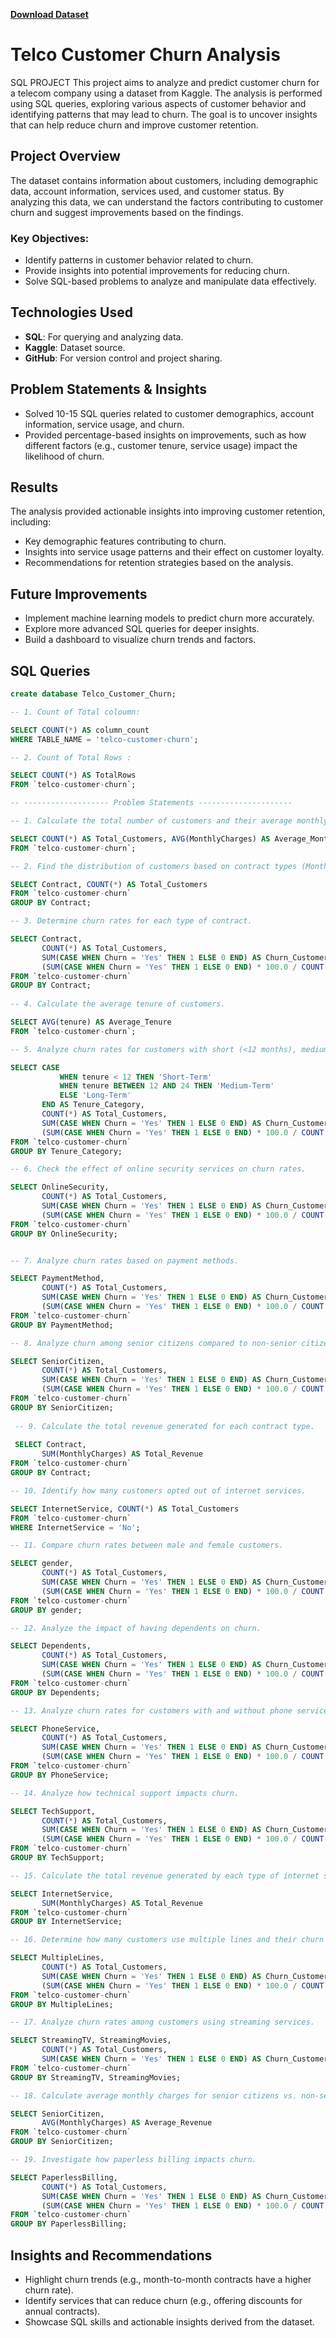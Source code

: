 
[**Download Dataset**](https://www.kaggle.com/datasets/blastchar/telco-customer-churn)
# Telco Customer Churn Analysis
SQL PROJECT
This project aims to analyze and predict customer churn for a telecom company using a dataset from Kaggle. The analysis is performed using SQL queries, exploring various aspects of customer behavior and identifying patterns that may lead to churn. The goal is to uncover insights that can help reduce churn and improve customer retention.

## Project Overview

The dataset contains information about customers, including demographic data, account information, services used, and customer status. By analyzing this data, we can understand the factors contributing to customer churn and suggest improvements based on the findings.

### Key Objectives:
- Identify patterns in customer behavior related to churn.
- Provide insights into potential improvements for reducing churn.
- Solve SQL-based problems to analyze and manipulate data effectively.
  
## Technologies Used
- **SQL**: For querying and analyzing data.
- **Kaggle**: Dataset source.
- **GitHub**: For version control and project sharing.

## Problem Statements & Insights
- Solved 10-15 SQL queries related to customer demographics, account information, service usage, and churn.
- Provided percentage-based insights on improvements, such as how different factors (e.g., customer tenure, service usage) impact the likelihood of churn.

## Results
The analysis provided actionable insights into improving customer retention, including:
- Key demographic features contributing to churn.
- Insights into service usage patterns and their effect on customer loyalty.
- Recommendations for retention strategies based on the analysis.

## Future Improvements
- Implement machine learning models to predict churn more accurately.
- Explore more advanced SQL queries for deeper insights.
- Build a dashboard to visualize churn trends and factors.

## SQL Queries

```sql
create database Telco_Customer_Churn;

-- 1. Count of Total coloumn:

SELECT COUNT(*) AS column_count  
WHERE TABLE_NAME = 'telco-customer-churn';

-- 2. Count of Total Rows :

SELECT COUNT(*) AS TotalRows
FROM `telco-customer-churn`;

-- ------------------- Problem Statements --------------------- 

-- 1. Calculate the total number of customers and their average monthly charges.

SELECT COUNT(*) AS Total_Customers, AVG(MonthlyCharges) AS Average_Monthly_Charges 
FROM `telco-customer-churn`;

-- 2. Find the distribution of customers based on contract types (Month-to-Month, One-Year, Two-Year).

SELECT Contract, COUNT(*) AS Total_Customers
FROM `telco-customer-churn`
GROUP BY Contract;

-- 3. Determine churn rates for each type of contract.

SELECT Contract, 
       COUNT(*) AS Total_Customers, 
       SUM(CASE WHEN Churn = 'Yes' THEN 1 ELSE 0 END) AS Churn_Customers,
       (SUM(CASE WHEN Churn = 'Yes' THEN 1 ELSE 0 END) * 100.0 / COUNT(*)) AS Churn_Rate
FROM `telco-customer-churn`
GROUP BY Contract;
 
-- 4. Calculate the average tenure of customers.

SELECT AVG(tenure) AS Average_Tenure
FROM `telco-customer-churn`;

-- 5. Analyze churn rates for customers with short (<12 months), medium (12–24 months), and long (>24 months) tenure.

SELECT CASE 
           WHEN tenure < 12 THEN 'Short-Term'
           WHEN tenure BETWEEN 12 AND 24 THEN 'Medium-Term'
           ELSE 'Long-Term'
       END AS Tenure_Category,
       COUNT(*) AS Total_Customers,
       SUM(CASE WHEN Churn = 'Yes' THEN 1 ELSE 0 END) AS Churn_Customers,
       (SUM(CASE WHEN Churn = 'Yes' THEN 1 ELSE 0 END) * 100.0 / COUNT(*)) AS Churn_Rate
FROM `telco-customer-churn`
GROUP BY Tenure_Category;

-- 6. Check the effect of online security services on churn rates.

SELECT OnlineSecurity, 
       COUNT(*) AS Total_Customers, 
       SUM(CASE WHEN Churn = 'Yes' THEN 1 ELSE 0 END) AS Churn_Customers,
       (SUM(CASE WHEN Churn = 'Yes' THEN 1 ELSE 0 END) * 100.0 / COUNT(*)) AS Churn_Rate
FROM `telco-customer-churn`
GROUP BY OnlineSecurity;


-- 7. Analyze churn rates based on payment methods.

SELECT PaymentMethod, 
       COUNT(*) AS Total_Customers, 
       SUM(CASE WHEN Churn = 'Yes' THEN 1 ELSE 0 END) AS Churn_Customers,
       (SUM(CASE WHEN Churn = 'Yes' THEN 1 ELSE 0 END) * 100.0 / COUNT(*)) AS Churn_Rate
FROM `telco-customer-churn`
GROUP BY PaymentMethod;

-- 8. Analyze churn among senior citizens compared to non-senior citizens.

SELECT SeniorCitizen, 
       COUNT(*) AS Total_Customers, 
       SUM(CASE WHEN Churn = 'Yes' THEN 1 ELSE 0 END) AS Churn_Customers,
       (SUM(CASE WHEN Churn = 'Yes' THEN 1 ELSE 0 END) * 100.0 / COUNT(*)) AS Churn_Rate
FROM `telco-customer-churn`
GROUP BY SeniorCitizen;
 
 -- 9. Calculate the total revenue generated for each contract type.
 
 SELECT Contract, 
       SUM(MonthlyCharges) AS Total_Revenue
FROM `telco-customer-churn`
GROUP BY Contract;

-- 10. Identify how many customers opted out of internet services.

SELECT InternetService, COUNT(*) AS Total_Customers
FROM `telco-customer-churn`
WHERE InternetService = 'No';

-- 11. Compare churn rates between male and female customers.

SELECT gender, 
       COUNT(*) AS Total_Customers,
       SUM(CASE WHEN Churn = 'Yes' THEN 1 ELSE 0 END) AS Churn_Customers,
       (SUM(CASE WHEN Churn = 'Yes' THEN 1 ELSE 0 END) * 100.0 / COUNT(*)) AS Churn_Rate
FROM `telco-customer-churn`
GROUP BY gender;

-- 12. Analyze the impact of having dependents on churn.

SELECT Dependents, 
       COUNT(*) AS Total_Customers, 
       SUM(CASE WHEN Churn = 'Yes' THEN 1 ELSE 0 END) AS Churn_Customers,
       (SUM(CASE WHEN Churn = 'Yes' THEN 1 ELSE 0 END) * 100.0 / COUNT(*)) AS Churn_Rate
FROM `telco-customer-churn`
GROUP BY Dependents;

-- 13. Analyze churn rates for customers with and without phone service.

SELECT PhoneService, 
       COUNT(*) AS Total_Customers, 
       SUM(CASE WHEN Churn = 'Yes' THEN 1 ELSE 0 END) AS Churn_Customers,
       (SUM(CASE WHEN Churn = 'Yes' THEN 1 ELSE 0 END) * 100.0 / COUNT(*)) AS Churn_Rate
FROM `telco-customer-churn`
GROUP BY PhoneService;

-- 14. Analyze how technical support impacts churn.

SELECT TechSupport, 
       COUNT(*) AS Total_Customers, 
       SUM(CASE WHEN Churn = 'Yes' THEN 1 ELSE 0 END) AS Churn_Customers,
       (SUM(CASE WHEN Churn = 'Yes' THEN 1 ELSE 0 END) * 100.0 / COUNT(*)) AS Churn_Rate
FROM `telco-customer-churn`
GROUP BY TechSupport;

-- 15. Calculate the total revenue generated by each type of internet service.

SELECT InternetService, 
       SUM(MonthlyCharges) AS Total_Revenue
FROM `telco-customer-churn`
GROUP BY InternetService;

-- 16. Determine how many customers use multiple lines and their churn rates.

SELECT MultipleLines, 
       COUNT(*) AS Total_Customers, 
       SUM(CASE WHEN Churn = 'Yes' THEN 1 ELSE 0 END) AS Churn_Customers,
       (SUM(CASE WHEN Churn = 'Yes' THEN 1 ELSE 0 END) * 100.0 / COUNT(*)) AS Churn_Rate
FROM `telco-customer-churn`
GROUP BY MultipleLines;

-- 17. Analyze churn rates among customers using streaming services.

SELECT StreamingTV, StreamingMovies, 
       COUNT(*) AS Total_Customers, 
       SUM(CASE WHEN Churn = 'Yes' THEN 1 ELSE 0 END) AS Churn_Customers
FROM `telco-customer-churn`
GROUP BY StreamingTV, StreamingMovies;

-- 18. Calculate average monthly charges for senior citizens vs. non-senior citizens.

SELECT SeniorCitizen, 
       AVG(MonthlyCharges) AS Average_Revenue
FROM `telco-customer-churn`
GROUP BY SeniorCitizen;

-- 19. Investigate how paperless billing impacts churn.

SELECT PaperlessBilling, 
       COUNT(*) AS Total_Customers, 
       SUM(CASE WHEN Churn = 'Yes' THEN 1 ELSE 0 END) AS Churn_Customers,
       (SUM(CASE WHEN Churn = 'Yes' THEN 1 ELSE 0 END) * 100.0 / COUNT(*)) AS Churn_Rate
FROM `telco-customer-churn`
GROUP BY PaperlessBilling;
```

 
## Insights and Recommendations
- Highlight churn trends (e.g., month-to-month contracts have a higher churn rate).
- Identify services that can reduce churn (e.g., offering discounts for annual contracts).
- Showcase SQL skills and actionable insights derived from the dataset.

 




